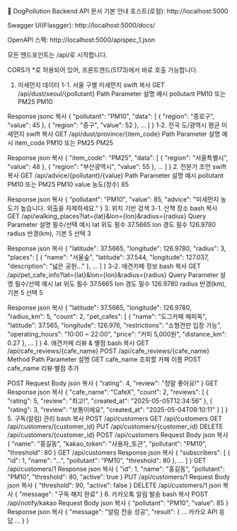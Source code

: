 

📘 DogPollution Backend API 문서
기본 안내
호스트(로컬): http://localhost:5000

Swagger UI(Flasgger): http://localhost:5000/docs/

OpenAPI 스펙: http://localhost:5000/apispec_1.json

모든 엔드포인트는 /api/로 시작합니다.

CORS가 *로 허용되어 있어, 프론트엔드(5173)에서 바로 호출 가능합니다.

1. 미세먼지 데이터
1-1. 서울 구별 미세먼지
swift
복사
GET /api/dust/seoul/{pollutant}
Path Parameter	설명	예시
pollutant	PM10 또는 PM25	PM10

Response
jsonc
복사
{
  "pollutant": "PM10",
  "data": [
    { "region": "종로구", "value": 45 },
    { "region": "중구",   "value": 52 },
    … 
  ]
}
1-2. 전국 도/광역시 평균 미세먼지
swift
복사
GET /api/dust/province/{item_code}
Path Parameter	설명	예시
item_code	PM10 또는 PM25	PM25

Response
json
복사
{
  "item_code": "PM25",
  "data": [
    { "region": "서울특별시", "value":  48 },
    { "region": "부산광역시", "value":  55 },
    …
  ]
}
2. 전문가 조언
swift
복사
GET /api/advice/{pollutant}/{value}
Path Parameter	설명	예시
pollutant	PM10 또는 PM25	PM10
value	농도(정수)	85

Response
json
복사
{
  "pollutant": "PM10",
  "value": 85,
  "advice": "미세먼지 농도가 높습니다. 외출을 자제하세요."
}
3. 위치 기반 검색
3-1. 산책 장소
bash
복사
GET /api/walking_places?lat={lat}&lon={lon}&radius={radius}
Query Parameter	설명	필수/선택	예시
lat	위도	필수	37.5665
lon	경도	필수	126.9780
radius	반경(km), 기본 5	선택	3

Response
json
복사
{
  "latitude": 37.5665,
  "longitude": 126.9780,
  "radius": 3,
  "places": [
    { "name": "서울숲", "latitude": 37.544, "longitude": 127.037, "description": "넓은 공원..." },
    …
  ]
}
3-2. 애견카페 정보
bash
복사
GET /api/pet_cafe_info?lat={lat}&lon={lon}&radius={radius}
Query Parameter	설명	필수/선택	예시
lat	위도	필수	37.5665
lon	경도	필수	126.9780
radius	반경(km), 기본 5	선택	5

Response
json
복사
{
  "latitude": 37.5665,
  "longitude": 126.9780,
  "radius_km": 5,
  "count": 2,
  "pet_cafes": [
    {
      "name": "도그카페 해피독",
      "latitude": 37.565,
      "longitude": 126.976,
      "restrictions": "소형견만 입장 가능",
      "operating_hours": "10:00 ~ 22:00",
      "price": "커피 5,000원",
      "distance_km": 0.27
    },
    …
  ]
}
4. 애견카페 리뷰 & 별점
bash
복사
GET  /api/cafe_reviews/{cafe_name}
POST /api/cafe_reviews/{cafe_name}
Method	Path Parameter	설명
GET	cafe_name	조회할 카페 이름
POST	cafe_name	리뷰·별점 추가

POST Request Body
json
복사
{
  "rating": 4, 
  "review": "정말 좋아요!"
}
GET Response
json
복사
{
  "cafe_name": "CafeX",
  "count": 2,
  "reviews": [
    { "rating": 5, "review": "최고!", "created_at": "2025-05-05T12:34:56" },
    { "rating": 3, "review": "보통이에요", "created_at": "2025-05-04T09:10:11" }
  ]
}
5. 구독(알림) 관리
bash
복사
POST   /api/customers
GET    /api/customers
GET    /api/customers/{customer_id}
PUT    /api/customers/{customer_id}
DELETE /api/customers/{customer_id}
POST /api/customers Request Body
json
복사
{
  "name": "홍길동",
  "kakao_token": "사용자_토큰",
  "pollutant": "PM10",
  "threshold": 80
}
GET /api/customers Response
json
복사
{ "subscribers": [ { "id": 1, "name": "...", "pollutant": "PM10", "threshold": 80 }, … ] }
GET /api/customers/1 Response
json
복사
{ "id": 1, "name": "홍길동", "pollutant": "PM10", "threshold": 80, "active": true }
PUT /api/customers/1 Request Body
json
복사
{ "threshold": 90, "active": false }
DELETE /api/customers/1
json
복사
{ "message": "구독 해지 완료" }
6. 카카오톡 알림 발송
bash
복사
POST /api/notify/kakao
Request Body
json
복사
{
  "pollutant": "PM10",
  "value": 85
}
Response
json
복사
{ "message": "알림 전송 성공", "result": { … 카카오 API 응답 … } }
